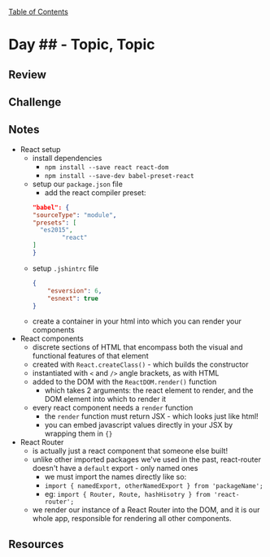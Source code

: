 [Table of Contents](/README.md)

# Day ## - Topic, Topic

## Review

## Challenge

## Notes
- React setup
	- install dependencies
		- `npm install --save react react-dom`
		- `npm install --save-dev babel-preset-react`
	- setup our `package.json` file
		- add the react compiler preset:
		```json
		"babel": {
	    "sourceType": "module",
	    "presets": [
	      "es2015",
				"react"
	    ]
	  }
		```
	- setup `.jshintrc` file
		```json
		{
			"esversion": 6,
			"esnext": true
		}
		```
	- create a container in your html into which you can render your components
- React components
	- discrete sections of HTML that encompass both the visual and functional features of that element
	- created with `React.createClass()` - which builds the constructor
	- instantiated with `<` and `/>` angle brackets, as with HTML
	- added to the DOM with the `ReactDOM.render()` function
		- which takes 2 arguments: the react element to render, and the DOM element into which to render it
	- every react component needs a `render` function
		- the `render` function must return JSX - which looks just like html!
		- you can embed javascript values directly in your JSX by wrapping them in `{}`
- React Router
	- is actually just a react component that someone else built!
	- unlike other imported packages we've used in the past, react-router doesn't have a `default` export - only named ones
		- we must import the names directly like so:
		- `import { namedExport, otherNamedExport } from 'packageName';`
		- eg: `import { Router, Route, hashHisotry } from 'react-router';`
	- we render our instance of a React Router into the DOM, and it is our whole app, responsible for rendering all other components.

## Resources

